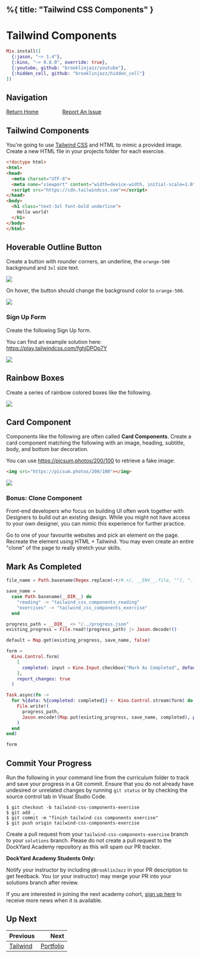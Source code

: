 %{
  title: "Tailwind CSS Components"
}
---
# Tailwind Components

```elixir
Mix.install([
  {:jason, "~> 1.4"},
  {:kino, "~> 0.8.0", override: true},
  {:youtube, github: "brooklinjazz/youtube"},
  {:hidden_cell, github: "brooklinjazz/hidden_cell"}
])
```

## Navigation

[Return Home](../start.livemd)<span style="padding: 0 30px"></span>
[Report An Issue](https://github.com/DockYard-Academy/beta_curriculum/issues/new?assignees=&labels=&template=issue.md&title=)

## Tailwind Components

You're going to use [Tailwind CSS](https://tailwindcss.com/docs/installation) and HTML to mimic a provided image. Create a new HTML file in your projects folder for each exercise.

```html
<!doctype html>
<html>
<head>
  <meta charset="UTF-8">
  <meta name="viewport" content="width=device-width, initial-scale=1.0">
  <script src="https://cdn.tailwindcss.com"></script>
</head>
<body>
  <h1 class="text-3xl font-bold underline">
    Hello world!
  </h1>
</body>
</html>
```

## Hoverable Outline Button

Create a button with rounder corners, an underline, the `orange-500` background and `3xl` size text.

<!-- livebook:{"break_markdown":true} -->

![](images/outline-button.png)

<!-- livebook:{"break_markdown":true} -->

On hover, the button should change the background color to `orange-500`.

<!-- livebook:{"break_markdown":true} -->

![](images/outline-button-hover.png)

<!-- livebook:{"break_markdown":true} -->

### Sign Up Form

Create the following Sign Up form.

You can find an example solution here: https://play.tailwindcss.com/fghjDPOp7Y

<!-- livebook:{"break_markdown":true} -->

![](images/tailwind_components_signup_form.png)

## Rainbow Boxes

Create a series of rainbow colored boxes like the following.

<!-- livebook:{"break_markdown":true} -->

![](images/rainbow_component.png)

## Card Component

Components like the following are often called **Card Components**. Create a card component matching the following with an image, heading, subtitle, body, and bottom bar decoration.

You can use https://picsum.photos/200/100 to retrieve a fake image:

```html
<img src="https://picsum.photos/200/100"></img>
```

<!-- livebook:{"break_markdown":true} -->

![](images/card_component_light_mode.png)

<!-- livebook:{"break_markdown":true} -->

### Bonus: Clone Component

Front-end developers who focus on building UI often work together with Designers to build out an existing design. While you might not have access to your own designer, you can mimic this experience for further practice.

Go to one of your favourite websites and pick an element on the page. Recreate the element using HTML + Tailwind. You may even create an entire "clone" of the page to really stretch your skills.

## Mark As Completed

<!-- livebook:{"attrs":{"source":"file_name = Path.basename(Regex.replace(~r/#.+/, __ENV__.file, \"\"), \".livemd\")\n\nsave_name =\n  case Path.basename(__DIR__) do\n    \"reading\" -> \"tailwind_css_components_reading\"\n    \"exercises\" -> \"tailwind_css_components_exercise\"\n  end\n\nprogress_path = __DIR__ <> \"/../progress.json\"\nexisting_progress = File.read!(progress_path) |> Jason.decode!()\n\ndefault = Map.get(existing_progress, save_name, false)\n\nform =\n  Kino.Control.form(\n    [\n      completed: input = Kino.Input.checkbox(\"Mark As Completed\", default: default)\n    ],\n    report_changes: true\n  )\n\nTask.async(fn ->\n  for %{data: %{completed: completed}} <- Kino.Control.stream(form) do\n    File.write!(\n      progress_path,\n      Jason.encode!(Map.put(existing_progress, save_name, completed), pretty: true)\n    )\n  end\nend)\n\nform","title":"Track Your Progress"},"chunks":null,"kind":"Elixir.HiddenCell","livebook_object":"smart_cell"} -->

```elixir
file_name = Path.basename(Regex.replace(~r/#.+/, __ENV__.file, ""), ".livemd")

save_name =
  case Path.basename(__DIR__) do
    "reading" -> "tailwind_css_components_reading"
    "exercises" -> "tailwind_css_components_exercise"
  end

progress_path = __DIR__ <> "/../progress.json"
existing_progress = File.read!(progress_path) |> Jason.decode!()

default = Map.get(existing_progress, save_name, false)

form =
  Kino.Control.form(
    [
      completed: input = Kino.Input.checkbox("Mark As Completed", default: default)
    ],
    report_changes: true
  )

Task.async(fn ->
  for %{data: %{completed: completed}} <- Kino.Control.stream(form) do
    File.write!(
      progress_path,
      Jason.encode!(Map.put(existing_progress, save_name, completed), pretty: true)
    )
  end
end)

form
```

## Commit Your Progress

Run the following in your command line from the curriculum folder to track and save your progress in a Git commit.
Ensure that you do not already have undesired or unrelated changes by running `git status` or by checking the source control tab in Visual Studio Code.

```
$ git checkout -b tailwind-css-components-exercise
$ git add .
$ git commit -m "finish tailwind css components exercise"
$ git push origin tailwind-css-components-exercise
```

Create a pull request from your `tailwind-css-components-exercise` branch to your `solutions` branch.
Please do not create a pull request to the DockYard Academy repository as this will spam our PR tracker.

**DockYard Academy Students Only:**

Notify your instructor by including `@BrooklinJazz` in your PR description to get feedback.
You (or your instructor) may merge your PR into your solutions branch after review.

If you are interested in joining the next academy cohort, [sign up here](https://academy.dockyard.com/) to receive more news when it is available.

## Up Next

| Previous                               | Next                                       |
| -------------------------------------- | -----------------------------------------: |
| [Tailwind](../reading/tailwind.livemd) | [Portfolio](../exercises/portfolio.livemd) |

